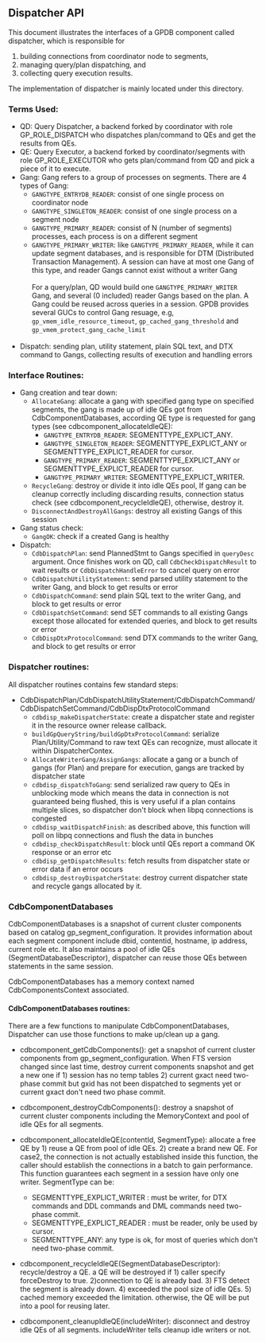 ## Dispatcher API
This document illustrates the interfaces of a GPDB component called dispatcher, which is responsible for
1) building connections from coordinator node to segments,
2) managing query/plan dispatching, and
3) collecting query execution results.

The implementation of dispatcher is mainly located under this directory.

### Terms Used:
* QD: Query Dispatcher, a backend forked by coordinator with role GP_ROLE_DISPATCH who dispatches plan/command to QEs and get the results from QEs.
* QE: Query Executor, a backend forked by coordinator/segments with role GP_ROLE_EXECUTOR who gets plan/command from QD and pick a piece of it to execute.
* Gang: Gang refers to a group of processes on segments. There are 4 types of Gang:
	* `GANGTYPE_ENTRYDB_READER`: consist of one single process on coordinator node
	* `GANGTYPE_SINGLETON_READER`: consist of one single process on a segment node
	* `GANGTYPE_PRIMARY_READER`: consist of N (number of segments) processes, each process is on a different segment
	* `GANGTYPE_PRIMARY_WRITER`: like `GANGTYPE_PRIMARY_READER`, while it can update segment databases, and is responsible for DTM (Distributed Transaction Management). A session can have at most one Gang of this type, and reader Gangs cannot exist without a writer Gang
<br><br>
For a query/plan, QD would build one `GANGTYPE_PRIMARY_WRITER` Gang, and several (0 included) reader Gangs based on the plan. A Gang could be reused across queries in a session. GPDB provides several GUCs to control Gang resuage, e.g, `gp_vmem_idle_resource_timeout`, `gp_cached_gang_threshold` and `gp_vmem_protect_gang_cache_limit`
<br><br>
* Dispatch: sending plan, utility statement, plain SQL text, and DTX command to Gangs, collecting results of execution and handling errors

### Interface Routines:
* Gang creation and tear down:
	* `AllocateGang`: allocate a gang with specified gang type on specified segments, the gang is made up of idle QEs got from CdbComponentDatabases, according QE type is requested for gang types (see cdbcomponent_allocateIdleQE):
		* `GANGTYPE_ENTRYDB_READER`: SEGMENTTYPE_EXPLICT_ANY. 
		* `GANGTYPE_SINGLETON_READER`: SEGMENTTYPE_EXPLICT_ANY or SEGMENTTYPE_EXPLICT_READER for cursor.
		* `GANGTYPE_PRIMARY_READER`: SEGMENTTYPE_EXPLICT_ANY or SEGMENTTYPE_EXPLICT_READER for cursor.
		* `GANGTYPE_PRIMARY_WRITER`: SEGMENTTYPE_EXPLICT_WRITER.
	* `RecycleGang`: destroy or divide it into idle QEs pool, If gang can be cleanup correctly including discarding results, connection status check (see cdbcomponent_recycleIdleQE), otherwise, destroy it.
	* `DisconnectAndDestroyAllGangs`: destroy all existing Gangs of this session
* Gang status check:
	* `GangOK`: check if a created Gang is healthy
* Dispatch:
	* `CdbDispatchPlan`: send PlannedStmt to Gangs specified in `queryDesc` argument. Once finishes work on QD, call `CdbCheckDispatchResult` to wait results or `CdbDispatchHandleError` to cancel query on error
	* `CdbDispatchUtilityStatement`: send parsed utility statement to the writer Gang, and block to get results or error
	* `CdbDispatchCommand`: send plain SQL text to the writer Gang, and block to get results or error
	* `CdbDispatchSetCommand`: send SET commands to all existing Gangs except those allocated for extended queries, and block to get results or error
	* `CdbDispDtxProtocolCommand`: send DTX commands to the writer Gang, and block to get results or error
	
### Dispatcher routines:
All dispatcher routines contains few standard steps:
* CdbDispatchPlan/CdbDispatchUtilityStatement/CdbDispatchCommand/CdbDispatchSetCommand/CdbDispDtxProtocolCommand
	* `cdbdisp_makeDispatcherState`: create a dispatcher state and register it in the resource owner release callback.
	* `buildGpQueryString/buildGpDtxProtocolCommand`: serialize Plan/Utility/Command to raw text QEs can recognize, must allocate it within DispatcherContex.
	* `AllocateWriterGang/AssignGangs`: allocate a gang or a bunch of gangs (for Plan) and prepare for execution, gangs are tracked by dispatcher state
	* `cdbdisp_dispatchToGang`: send serialized raw query to QEs in unblocking mode which means the data in connection is not guaranteed being flushed, this is very useful if a plan contains multiple slices, so dispatcher don't block when libpq connections is congested
	* `cdbdisp_waitDispatchFinish`: as described above, this function will poll on libpq connections and flush the data in bunches 
	* `cdbdisp_checkDispatchResult`: block until QEs report a command OK response or an error etc
	* `cdbdisp_getDispatchResults`: fetch results from dispatcher state or error data if an error occurs
	* `cdbdisp_destroyDispatcherState`: destroy current dispatcher state and recycle gangs allocated by it.

### CdbComponentDatabases
CdbComponentDatabases is a snapshot of current cluster components based on catalog gp_segment_configuration.
It provides information about each segment component include dbid, contentid, hostname, ip address, current role etc.
It also maintains a pool of idle QEs (SegmentDatabaseDescriptor), dispatcher can reuse those QEs between statements in the same session.

CdbComponentDatabases has a memory context named CdbComponentsContext associated.

#### CdbComponentDatabases routines:
There are a few functions to manipulate CdbComponentDatabases, Dispatcher can use those functions to make up/clean up a gang.

* cdbcomponent_getCdbComponents(): get a snapshot of current cluster components from gp_segment_configuration. When FTS version changed since last time, destroy current components snapshot and get a new one if 1) session has no temp tables 2) current gxact need two-phase commit but gxid has not been dispatched to segments yet or current gxact don't need two phase commit.

* cdbcomponent_destroyCdbComponents(): destroy a snapshot of current cluster components including the MemoryContext and pool of idle QEs for all segments.

* cdbcomponent_allocateIdleQE(contentId, SegmentType): allocate a free QE by 1) reuse a QE from pool of idle QEs. 2) create a brand new QE. For case2, the connection is not actually established inside this function, the caller should establish the connections in a batch to gain performance. This function guarantees each segment in a session have only one writer. SegmentType can be:
	* SEGMENTTYPE_EXPLICT_WRITER : must be writer, for DTX commands and DDL commands and DML commands need two-phase commit.
	* SEGMENTTYPE_EXPLICT_READER : must be reader, only be used by cursor.
	* SEGMENTTYPE_ANY: any type is ok, for most of queries which don't need two-phase commit.

* cdbcomponent_recycleIdleQE(SegmentDatabaseDescriptor): recycle/destroy a QE. a QE will be destroyed if 1) caller specify forceDestroy to true. 2)connection to QE is already bad. 3) FTS detect the segment is already down. 4) exceeded the pool size of idle QEs. 5) cached memory exceeded the limitation. otherwise, the QE will be put into a pool for reusing later.

* cdbcomponent_cleanupIdleQE(includeWriter): disconnect and destroy idle QEs of all segments. includeWriter tells cleanup idle writers or not.
